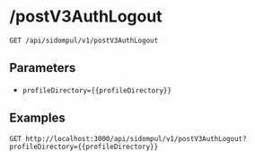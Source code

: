 # /postV3AuthLogout


```
GET /api/sidompul/v1/postV3AuthLogout
```

## Parameters
- `profileDirectory={{profileDirectory}}` 

## Examples


```
GET http://localhost:3000/api/sidompul/v1/postV3AuthLogout?profileDirectory={{profileDirectory}}


```

